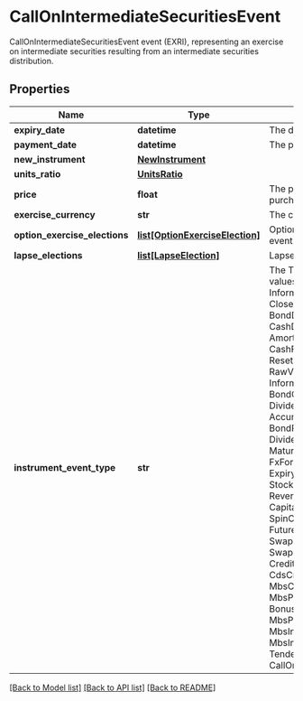 # CallOnIntermediateSecuritiesEvent

CallOnIntermediateSecuritiesEvent event (EXRI), representing an exercise on intermediate securities resulting from an intermediate securities distribution.

## Properties
Name | Type | Description | Notes
------------ | ------------- | ------------- | -------------
**expiry_date** | **datetime** | The date on which the issue ends. | 
**payment_date** | **datetime** | The payment date of the event. | 
**new_instrument** | [**NewInstrument**](NewInstrument.md) |  | 
**units_ratio** | [**UnitsRatio**](UnitsRatio.md) |  | 
**price** | **float** | The price at which new units are purchased. | 
**exercise_currency** | **str** | The currency of the exercise. | 
**option_exercise_elections** | [**list[OptionExerciseElection]**](OptionExerciseElection.md) | Option exercise election for this event. | [optional] 
**lapse_elections** | [**list[LapseElection]**](LapseElection.md) | Lapse election for this event. | [optional] 
**instrument_event_type** | **str** | The Type of Event. The available values are: TransitionEvent, InformationalEvent, OpenEvent, CloseEvent, StockSplitEvent, BondDefaultEvent, CashDividendEvent, AmortisationEvent, CashFlowEvent, ExerciseEvent, ResetEvent, TriggerEvent, RawVendorEvent, InformationalErrorEvent, BondCouponEvent, DividendReinvestmentEvent, AccumulationEvent, BondPrincipalEvent, DividendOptionEvent, MaturityEvent, FxForwardSettlementEvent, ExpiryEvent, ScripDividendEvent, StockDividendEvent, ReverseStockSplitEvent, CapitalDistributionEvent, SpinOffEvent, MergerEvent, FutureExpiryEvent, SwapCashFlowEvent, SwapPrincipalEvent, CreditPremiumCashFlowEvent, CdsCreditEvent, CdxCreditEvent, MbsCouponEvent, MbsPrincipalEvent, BonusIssueEvent, MbsPrincipalWriteOffEvent, MbsInterestDeferralEvent, MbsInterestShortfallEvent, TenderEvent, CallOnIntermediateSecuritiesEvent | 

[[Back to Model list]](../README.md#documentation-for-models) [[Back to API list]](../README.md#documentation-for-api-endpoints) [[Back to README]](../README.md)


